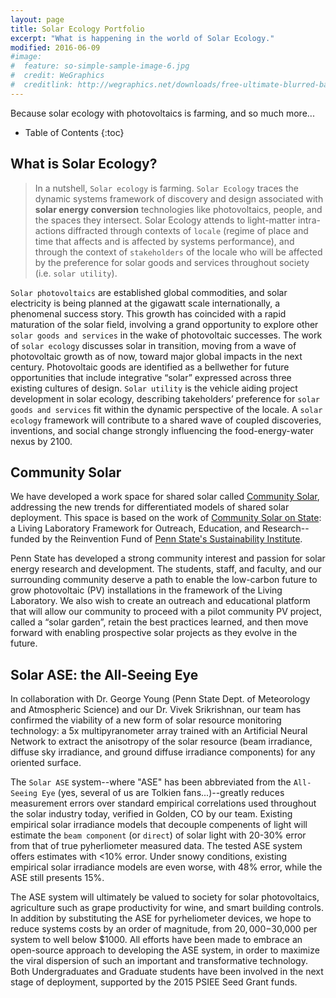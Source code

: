```yaml
---
layout: page
title: Solar Ecology Portfolio
excerpt: "What is happening in the world of Solar Ecology."
modified: 2016-06-09
#image:
#  feature: so-simple-sample-image-6.jpg
#  credit: WeGraphics
#  creditlink: http://wegraphics.net/downloads/free-ultimate-blurred-background-#pack/
---
```


Because solar ecology with photovoltaics is farming, and so much more...

* Table of Contents
{:toc}

## What is Solar Ecology?

> In a nutshell, `Solar ecology` is farming. `Solar Ecology` traces the dynamic systems framework of discovery and design associated with **solar energy conversion** technologies like photovoltaics, people, and the spaces they intersect. Solar Ecology attends to light-matter intra-actions diffracted through contexts of `locale` (regime of place and time that affects and is affected by systems performance), and through the context of `stakeholders` of the locale who will be affected by the preference for solar goods and services throughout society (i.e. `solar utility`).

`Solar photovoltaics` are established global commodities, and solar
electricity is being planned at the gigawatt scale internationally, a phenomenal success story. This growth has coincided with a rapid
maturation of the solar field, involving a grand opportunity to explore other `solar goods and services` in the wake of photovoltaic successes. The work of `solar ecology` discusses solar in transition, moving from a wave of photovoltaic growth as of now, toward major global impacts in the next century. Photovoltaic goods are identified as a bellwether for future opportunities that include integrative “solar” expressed across three existing cultures of design. `Solar utility` is the vehicle aiding project development in solar ecology, describing takeholders’ preference for `solar goods and services` fit within the dynamic perspective of the locale. A `solar ecology` framework will contribute to a shared wave of coupled discoveries, inventions, and social change strongly influencing the food-energy-water nexus by 2100.

## Community Solar

We have developed a work space for shared solar called [Community Solar](http://www.communitysolar.psu.edu/), addressing the new trends for differentiated models of shared solar deployment. This space is based on the work of [Community Solar on State](http://sustainability.psu.edu/reinvention/community-solar-on-state): a Living Laboratory Framework for Outreach, Education, and Research-- funded by the Reinvention Fund of [Penn State's Sustainability Institute](http://sustainability.psu.edu/).

Penn State has developed a strong community interest and passion for solar energy research and development. The students, staff, and faculty, and our surrounding community deserve a path to enable the low-carbon future to grow photovoltaic (PV) installations in the framework of the Living Laboratory. We also wish to create an outreach and educational platform that will allow our community to proceed with a pilot community PV project, called a “solar garden”, retain the best practices learned, and then move forward with enabling prospective solar projects as they evolve in the future. 

## Solar ASE: the All-Seeing Eye

In collaboration with Dr. George Young (Penn State Dept. of Meteorology and Atmospheric Science) and our Dr. Vivek Srikrishnan, our team has confirmed the viability of a new form of solar resource monitoring technology: a 5x multipyranometer array trained with an Artificial Neural Network to extract the anisotropy of the solar resource (beam irradiance, diffuse sky irradiance, and ground diffuse irradiance components) for any oriented surface.

The `Solar ASE` system--where "ASE" has been abbreviated from the `All-Seeing Eye` (yes, several of us are Tolkien fans...)--greatly reduces measurement errors over standard empirical correlations used throughout the solar industry today, verified in Golden, CO by our team. Existing empirical solar irradiance models that decouple compenents of light will estimate the `beam component` (or `direct`) of solar light with 20-30% error from that of true pyherliometer measured data. The tested ASE system offers estimates with <10% error. Under snowy conditions, existing empirical solar irradiance models are even worse, with 48% error, while the ASE still presents 15%. 

The ASE system will ultimately be valued to society for solar photovoltaics, agriculture such as grape productivity for wine, and smart building controls. In addition by substituting the ASE for pyrheliometer devices, we hope to reduce systems costs by an order of magnitude, from $20,000-$30,000 per system to well below $1000. All efforts have been made to embrace an open-source approach to developing the ASE system, in order to maximize the viral dispersion of such an important and transformative technology. Both Undergraduates and Graduate students have been involved in the next stage of deployment, supported by the 2015 PSIEE Seed Grant funds.

